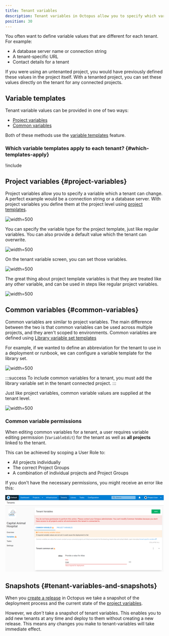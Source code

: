 ```yaml
---
title: Tenant variables
description: Tenant variables in Octopus allow you to specify which variables are required to deploy a project to a tenant successfully; Project variables are values that differ between projects and environments. Common variables are common across multiple tenants that require a unique value per tenant.
position: 30
---
```


You often want to define variable values that are different for each tenant. For example:
- A database server name or connection string
- A tenant-specific URL
- Contact details for a tenant

If you were using an untenanted project, you would have previously defined these values in the project itself. With a tenanted project, you can set these values directly on the tenant for any connected projects.

## Variable templates

Tenant variable values can be provided in one of two ways:

- [Project variables](#project-variables)
- [Common variables](#common-variables)

Both of these methods use the [variable templates](/docs/projects/variables/variable-templates.md) feature.

### Which variable templates apply to each tenant? {#which-templates-apply}

!include <tenants-which-variable-templates-apply>

## Project variables {#project-variables}

Project variables allow you to specify a variable which a tenant can change. A perfect example would be a connection string or a database server. With project variables you define them at the project level using [project templates](/docs/projects/variables/variable-templates.md#project-templates).

![](images/project-template-screen.png "width=500")

You can specify the variable type for the project template, just like regular variables. You can also provide a default value which the tenant can overwrite.

![](images/project-template-edit.png "width=500")

On the tenant variable screen, you can set those variables.

![](images/project-template-tenant-value.png "width=500")

The great thing about project template variables is that they are treated like any other variable, and can be used in steps like regular project variables.

![](images/project-template-variable-value-in-step.png "width=500")


## Common variables {#common-variables}

Common variables are similar to project variables. The main difference between the two is that common variables can be used across multiple projects, and they aren't scoped to environments. Common variables are defined using [Library variable set templates](/docs/projects/variables/variable-templates.md#adding-a-variable-template)

For example, if we wanted to define an abbreviation for the tenant to use in a deployment or runbook, we can configure a variable template for the library set.

![](images/common-variable-template.png "width=500")

:::success
To include common variables for a tenant, you must add the library variable set in the tenant connected project.
:::

Just like project variables, common variable values are supplied at the tenant level.

![](images/common-variable-tenant-value.png "width=500")
  
### Common variable permissions

When editing common variables for a tenant, a user requires variable editing permission (`VariableEdit`) for the tenant as well as **all projects** linked to the tenant. 

This can be achieved by scoping a User Role to:
- All projects individually 
- The correct Project Groups 
- A combination of individual projects and Project Groups

If you don't have the necessary permissions, you might receive an error like this:

![](images/common-variable-permissions-error.png "width=500")

## Snapshots {#tenant-variables-and-snapshots}

When you [create a release](/docs/octopus-rest-api/octopus-cli/create-release.md) in Octopus we take a snapshot of the deployment process and the current state of the [project variables](/docs/projects/variables/index.md). 

However, we *don't* take a snapshot of tenant variables. This enables you to add new tenants at any time and deploy to them without creating a new release. This means any changes you make to tenant-variables will take immediate effect.
